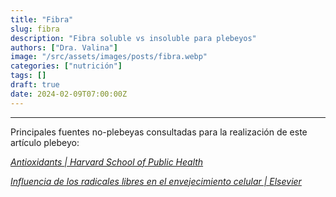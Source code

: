 ```yaml
---
title: "Fibra"
slug: fibra
description: "Fibra soluble vs insoluble para plebeyos"
authors: ["Dra. Valina"]
image: "/src/assets/images/posts/fibra.webp"
categories: ["nutrición"]
tags: []
draft: true
date: 2024-02-09T07:00:00Z
---
```




---
Principales fuentes no-plebeyas consultadas para la realización de este artículo plebeyo:

*[Antioxidants | Harvard School of Public Health](https://www.hsph.harvard.edu/nutritionsource/antioxidants/)*

*[Influencia de los radicales libres en el envejecimiento celular | Elsevier](https://www.elsevier.es/es-revista-offarm-4-articulo-influencia-radicales-libres-el-envejecimiento-13034834)*
